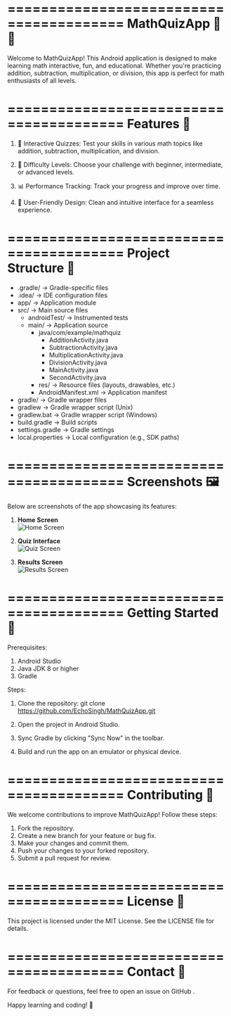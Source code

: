 ========================================
           MathQuizApp 📱🧮
========================================

Welcome to MathQuizApp! This Android application is designed to make learning math interactive, fun, and educational. Whether you're practicing addition, subtraction, multiplication, or division, this app is perfect for math enthusiasts of all levels.

========================================
          Features 🌟
========================================

1. 🧠 Interactive Quizzes:
   Test your skills in various math topics like addition, subtraction, multiplication, and division.

2. 🎯 Difficulty Levels:
   Choose your challenge with beginner, intermediate, or advanced levels.

3. 📊 Performance Tracking:
   Track your progress and improve over time.

4. 🎨 User-Friendly Design:
   Clean and intuitive interface for a seamless experience.

========================================
          Project Structure 📂
========================================

- .gradle/                -> Gradle-specific files
- .idea/                  -> IDE configuration files
- app/                    -> Application module
- src/                    -> Main source files
  - androidTest/          -> Instrumented tests
  - main/                 -> Application source
    - java/com/example/mathquiz
      - AdditionActivity.java
      - SubtractionActivity.java
      - MultiplicationActivity.java
      - DivisionActivity.java
      - MainActivity.java
      - SecondActivity.java
    - res/                -> Resource files (layouts, drawables, etc.)
    - AndroidManifest.xml -> Application manifest
- gradle/                 -> Gradle wrapper files
- gradlew                 -> Gradle wrapper script (Unix)
- gradlew.bat             -> Gradle wrapper script (Windows)
- build.gradle            -> Build scripts
- settings.gradle         -> Gradle settings
- local.properties        -> Local configuration (e.g., SDK paths)

========================================
          Screenshots 🖼️
========================================

Below are screenshots of the app showcasing its features:

1. **Home Screen**  
   ![Home Screen](screenshots/home_screen.png)  

2. **Quiz Interface**  
   ![Quiz Screen](screenshots/quiz_screen.png)  

3. **Results Screen**  
   ![Results Screen](screenshots/results_screen.png)  


========================================
          Getting Started 🚀
========================================

Prerequisites:
1. Android Studio
2. Java JDK 8 or higher
3. Gradle

Steps:
1. Clone the repository:
   git clone https://github.com/EchoSingh/MathQuizApp.git

2. Open the project in Android Studio.

3. Sync Gradle by clicking "Sync Now" in the toolbar.

4. Build and run the app on an emulator or physical device.

========================================
          Contributing 🤝
========================================

We welcome contributions to improve MathQuizApp! Follow these steps:
1. Fork the repository.
2. Create a new branch for your feature or bug fix.
3. Make your changes and commit them.
4. Push your changes to your forked repository.
5. Submit a pull request for review.

========================================
          License 📜
========================================

This project is licensed under the MIT License. See the LICENSE file for details.

========================================
          Contact 💬
========================================

For feedback or questions, feel free to open an issue on GitHub .

Happy learning and coding! 🚀
